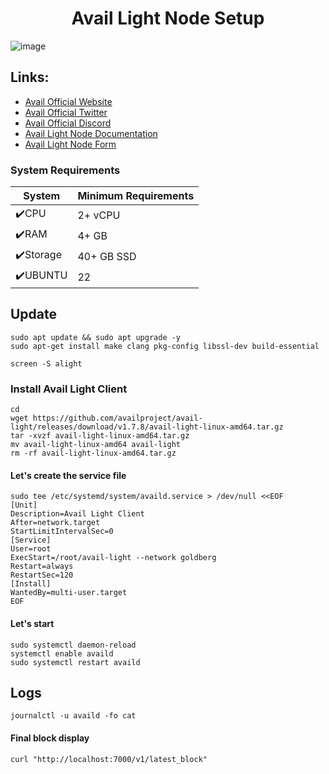 # <h1 align="center">Avail Light Node Setup</h1>
![image](https://github.com/Unicorn1807/ManualGuide/assets/82544940/dd8c3ae7-6eb8-4a89-801e-a1ee5f4606e8)


## Links:
 * [Avail Official Website](https://www.availproject.org/)
 * [Avail Official Twitter](https://twitter.com/AvailProject)
 * [Avail Official Discord](https://discord.gg/kkHAXZCNZa)
 * [Avail Light Node Documentation](https://docs.availproject.org/operate/node/light-client/)
 * [Avail Light Node Form](https://docs.google.com/forms/d/e/1FAIpQLSeL6aXqz6vBbYEgD1cZKaQ4vwbN2o3Rxys-wKTuKySVR-oS8g/viewform)

### System Requirements
| System | Minimum Requirements | 
| ------------ | ------------ |
| ✔️CPU |	2+ vCPU|
| ✔️RAM	| 4+ GB |
| ✔️Storage	| 40+ GB SSD |
| ✔️UBUNTU | 22 |
## Update
```
sudo apt update && sudo apt upgrade -y
sudo apt-get install make clang pkg-config libssl-dev build-essential
```
```
screen -S alight
```
### Install Avail Light Client
```
cd
wget https://github.com/availproject/avail-light/releases/download/v1.7.8/avail-light-linux-amd64.tar.gz
tar -xvzf avail-light-linux-amd64.tar.gz
mv avail-light-linux-amd64 avail-light
rm -rf avail-light-linux-amd64.tar.gz
```



#### Let's create the service file
```
sudo tee /etc/systemd/system/availd.service > /dev/null <<EOF
[Unit]
Description=Avail Light Client
After=network.target
StartLimitIntervalSec=0
[Service]
User=root
ExecStart=/root/avail-light --network goldberg
Restart=always
RestartSec=120
[Install]
WantedBy=multi-user.target
EOF
```

#### Let's start
```
sudo systemctl daemon-reload
systemctl enable availd
sudo systemctl restart availd
```

## Logs
```
journalctl -u availd -fo cat
```

#### Final block display
```
curl "http://localhost:7000/v1/latest_block"
```
